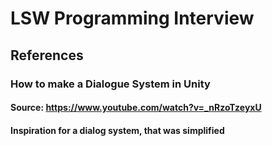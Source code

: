 # LSW Programming Interview
 
## References

### How to make a Dialogue System in Unity 
#### Source: https://www.youtube.com/watch?v=_nRzoTzeyxU
#### Inspiration for a dialog system, that was simplified